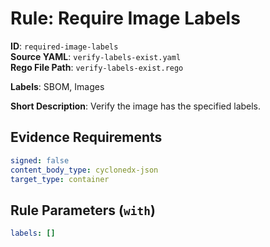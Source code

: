 # Rule: Require Image Labels

**ID**: `required-image-labels`  
**Source YAML**: `verify-labels-exist.yaml`  
**Rego File Path**: `verify-labels-exist.rego`  

**Labels**: SBOM, Images

**Short Description**: Verify the image has the specified labels.

## Evidence Requirements

```yaml
signed: false
content_body_type: cyclonedx-json
target_type: container
```
## Rule Parameters (`with`)

```yaml
labels: []
```
